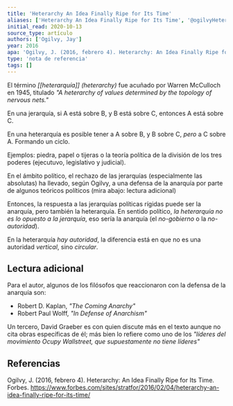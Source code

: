 ```yaml
---
title: 'Heterarchy An Idea Finally Ripe for Its Time'
aliases: ['Heterarchy An Idea Finally Ripe for Its Time', '@ogilvyHeterarchyIdeaFinally2016']
initial_read: 2020-10-13
source_type: artículo
authors: ['Ogilvy, Jay']
year: 2016
apa: 'Ogilvy, J. (2016, febrero 4). Heterarchy: An Idea Finally Ripe for Its Time. Forbes. https://www.forbes.com/sites/stratfor/2016/02/04/heterarchy-an-idea-finally-ripe-for-its-time/'
type: 'nota de referencia'
tags: []
---
```


El término *[[heterarquía]] (heterarchy)* fue acuñado por Warren McCulloch en 1945, titulado *"A heterarchy of values determined by the topology of nervous nets."*

En una jerarquía, si A está sobre B, y B está sobre C, entonces A está sobre C.

En una heterarquía es posible tener a A  sobre B, y B sobre C, *pero* a C sobre A. Formando un ciclo.

Ejemplos: piedra, papel o tijeras o la teoría política de la división de los tres poderes (ejecutuvo, legislativo y judicial).

En el ámbito político, el rechazo de las jerarquías (especialmente las absolutas) ha llevado, según Ogilvy, a una defensa de la anarquía por parte de algunos teóricos políticos (mira abajo: lectura adicional)

Entonces, la respuesta a las jerarquías políticas rígidas puede ser la anarquía, pero también la heterarquía. En sentido político, *la heterarquía no es lo opuesto a la jerarquía*, eso sería la anarquía (el *no-gobierno* o la *no-autoridad*). 

En la heterarquía *hay autoridad*, la diferencia está en que no es una autoridad *vertical*, sino *circular*.

## Lectura adicional

Para el autor, algunos de los filósofos que reaccionaron con la defensa de la anarquía son:

- Robert D. Kaplan, *"The Coming Anarchy"*
- Robert Paul Wolff, *"In Defense of Anarchism"*

Un tercero, David Graeber es con quien discute más en el texto aunque no cita obras específicas de él; más bien lo refiere como uno de los *"líderes del movimiento  Ocupy Wallstreet, que supuestamente no tiene líderes"* 

## Referencias

Ogilvy, J. (2016, febrero 4). Heterarchy: An Idea Finally Ripe for Its Time. Forbes. https://www.forbes.com/sites/stratfor/2016/02/04/heterarchy-an-idea-finally-ripe-for-its-time/
